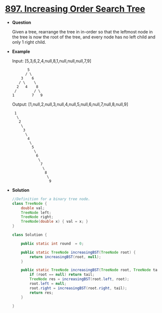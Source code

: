 # [897. Increasing Order Search Tree](https://leetcode.com/problems/increasing-order-search-tree/)

* **Question**

    Given a tree, rearrange the tree in in-order so that the leftmost node in the tree is now the root of the tree, and every node has no left child and only 1 right child.
    
* **Example**

    Input: [5,3,6,2,4,null,8,1,null,null,null,7,9]
    
    ```
           5
          / \
        3    6
       / \    \
      2   4    8
     /        / \ 
    1        7   9
    ```

    Output: [1,null,2,null,3,null,4,null,5,null,6,null,7,null,8,null,9]
    
    ```
     1
      \
       2
        \
         3
          \
           4
            \
             5
              \
               6
                \
                 7
                  \
                   8
                    \
                     9  
    ```

* **Solution**

    ```java
    //Definition for a binary tree node.
    class TreeNode {
        double val;
        TreeNode left;
        TreeNode right;
        TreeNode(double x) { val = x; }
    }
    
    class Solution {
    
        public static int round  = 0;
    
        public static TreeNode increasingBST(TreeNode root) {
            return increasingBST(root, null);
        }
    
        public static TreeNode increasingBST(TreeNode root, TreeNode tail) {
            if (root == null) return tail;
            TreeNode res = increasingBST(root.left, root);
            root.left = null;
            root.right = increasingBST(root.right, tail);
            return res;
        }  
    
    }
    ```